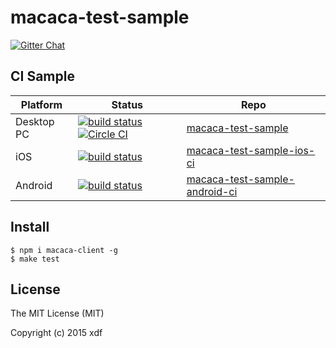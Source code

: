 # macaca-test-sample

[![Gitter Chat][gitter-image]][gitter-url]

[gitter-image]: https://img.shields.io/badge/GITTER-join%20chat-green.svg?style=flat-square
[gitter-url]: https://gitter.im/alibaba/macaca

## CI Sample

| Platform   | Status                                          |  Repo              |
| ---------- | ----------------------------------------------- | ------------------ |
| Desktop PC | [![build status][travis-image-0]][travis-url-0] [![Circle CI][circle-image-0]][circle-url-0] | [macaca-test-sample](https://github.com/xudafeng/macaca-test-sample)                   |
| iOS        | [![build status][travis-image-1]][travis-url-1] | [macaca-test-sample-ios-ci](https://github.com/xudafeng/macaca-test-sample-ios-ci)         |
| Android    | [![build status][travis-image-2]][travis-url-2] | [macaca-test-sample-android-ci](https://github.com/xudafeng/macaca-test-sample-android-ci) |

[travis-image-0]: https://img.shields.io/travis/xudafeng/macaca-test-sample.svg?style=flat-square
[travis-url-0]: https://travis-ci.org/xudafeng/macaca-test-sample
[travis-image-1]: https://img.shields.io/travis/xudafeng/macaca-test-sample-ios-ci.svg?style=flat-square
[travis-url-1]: https://travis-ci.org/xudafeng/macaca-test-sample-ios-ci
[travis-image-2]: https://img.shields.io/travis/xudafeng/macaca-test-sample-android-ci.svg?style=flat-square
[travis-url-2]: https://travis-ci.org/xudafeng/macaca-test-sample-android-ci

[circle-image-0]: https://circleci.com/gh/xudafeng/macaca-test-sample.svg?style=svg
[circle-url-0]: https://circleci.com/gh/xudafeng/macaca-test-sample

## Install

```shell
$ npm i macaca-client -g
$ make test
```

## License

The MIT License (MIT)

Copyright (c) 2015 xdf
